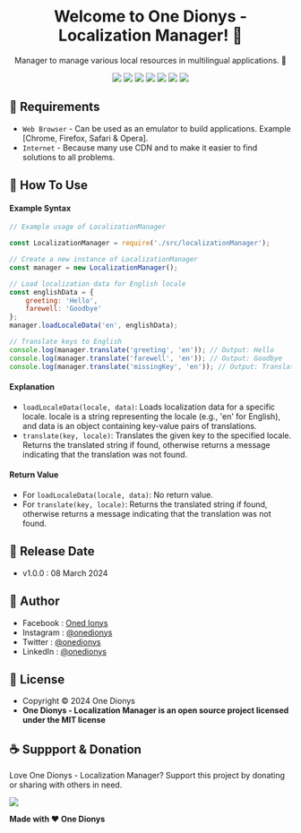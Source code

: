<h1 align="center">Welcome to One Dionys - Localization Manager! 👋 </h1>

<p align="center">Manager to manage various local resources in multilingual applications. 💖 </p>

<p align="center">
<img src="https://img.shields.io/github/contributors/onedionys/onedionys-localization-manager?style=flat-square">
<img src="https://img.shields.io/github/issues/onedionys/onedionys-localization-manager?style=flat-square">
<img src="https://img.shields.io/github/stars/onedionys/onedionys-localization-manager?style=flat-square"> 
<img src="https://img.shields.io/github/forks/onedionys/onedionys-localization-manager?style=flat-square">
<img src="https://img.shields.io/github/last-commit/onedionys/onedionys-localization-manager.svg?style=flat-square">
<img src="https://img.shields.io/github/languages/code-size/onedionys/onedionys-localization-manager?style=flat-square">
<img src="https://img.shields.io/github/license/onedionys/onedionys-localization-manager?style=flat-square">
</p>

## 💾 Requirements

* `Web Browser` - Can be used as an emulator to build applications. Example [Chrome, Firefox, Safari & Opera].
* `Internet` - Because many use CDN and to make it easier to find solutions to all problems.

## 🎯 How To Use

#### Example Syntax

```javascript
// Example usage of LocalizationManager

const LocalizationManager = require('./src/localizationManager');

// Create a new instance of LocalizationManager
const manager = new LocalizationManager();

// Load localization data for English locale
const englishData = {
    greeting: 'Hello',
    farewell: 'Goodbye'
};
manager.loadLocaleData('en', englishData);

// Translate keys to English
console.log(manager.translate('greeting', 'en')); // Output: Hello
console.log(manager.translate('farewell', 'en')); // Output: Goodbye
console.log(manager.translate('missingKey', 'en')); // Output: Translation not found for key 'missingKey' in locale 'en'
```

#### Explanation

* `loadLocaleData(locale, data)`: Loads localization data for a specific locale. locale is a string representing the locale (e.g., 'en' for English), and data is an object containing key-value pairs of translations.
* `translate(key, locale)`: Translates the given key to the specified locale. Returns the translated string if found, otherwise returns a message indicating that the translation was not found.

#### Return Value

* For `loadLocaleData(locale, data)`: No return value.
* For `translate(key, locale)`: Returns the translated string if found, otherwise returns a message indicating that the translation was not found.

## 📆 Release Date

* v1.0.0 : 08 March 2024

## 🧑 Author

* Facebook : <a href="https://www.facebook.com/theonedionys"> Oned Ionys</a>
* Instagram : <a href="https://www.instagram.com/onedionys/"> @onedionys</a>
* Twitter : <a href="https://twitter.com/onedionys"> @onedionys</a>
* LinkedIn :  <a href="https://www.linkedin.com/in/onedionys/"> @onedionys</a>

## 📝 License

* Copyright © 2024 One Dionys
* **One Dionys - Localization Manager is an open source project licensed under the MIT license**

## ☕️ Suppport & Donation

Love One Dionys - Localization Manager? Support this project by donating or sharing with others in need.

<a href="https://www.buymeacoffee.com/onedionys"><img src="https://img.shields.io/badge/Buy_Me_A_Coffee-FFDD00?style=for-the-badge&logo=buy-me-a-coffee&logoColor=black"/> </a>

**Made with ❤️ One Dionys**
